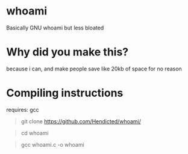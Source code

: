 # whoami
Basically GNU whoami but less bloated
# Why did you make this?
because i can, and make people save like 20kb of space for no reason
# Compiling instructions
requires: gcc

> git clone https://github.com/Hendicted/whoami/

> cd whoami

> gcc whoami.c -o whoami

